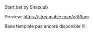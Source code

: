 Start.bat by Shazuub 

Preview: https://streamable.com/ar83um

Base template pas encore disponible !!!